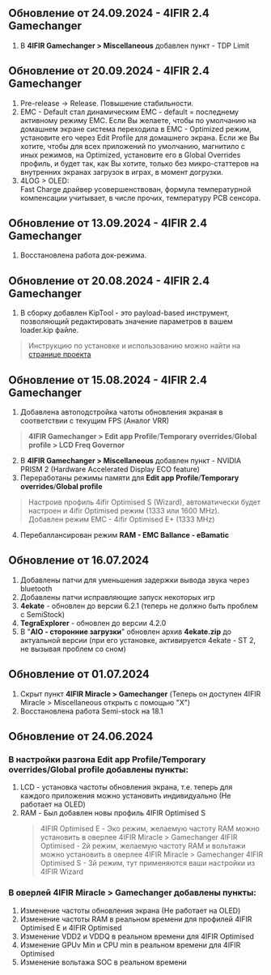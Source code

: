 ## Обновление от 24.09.2024 - 4IFIR 2.4 Gamechanger
1.  В **4IFIR Gamechanger > Miscellaneous** добавлен пункт - TDP Limit

## Обновление от 20.09.2024 - 4IFIR 2.4 Gamechanger
1. Pre-release -> Release. Повышение стабильности.
2. EMC - Default стал динамическим EMC - default = последнему активному режиму EMC. Если Вы желаете, чтобы по умолчанию на домашнем экране система переходила в EMC - Optimized режим, установите его через Edit Profile для домашнего экрана. Если же Вы хотите, чтобы для всех приложений по умолчанию, магнитило с иных режимов, на Optimized, установите его в Global Overrides профиль, и будет так, как Вы хотите, только без микро-статтеров на внутренних экранах загрузок в играх, в момент догрузки.  
3. 4LOG > OLED:  
Fast Charge драйвер усовершенствован, формула температурной компенсации учитывает, в числе прочих, температуру PCB сенсора.    

## Обновление от 13.09.2024 - 4IFIR 2.4 Gamechanger
1.  Восстановлена работа док-режима.  

## Обновление от 20.08.2024 - 4IFIR 2.4 Gamechanger
1.  В сборку добавлен KipTool - это payload-based инструмент, позволяющий редактировать значение параметров в вашем loader.kip файле.  
>Инструкцию по установке и использованию можно найти на [странице проекта](https://github.com/kawaii-flesh/KipTool)

## Обновление от 15.08.2024 - 4IFIR 2.4 Gamechanger
1.  Добавлена автоподстройка чатоты обновления экраная в соответствии с текущим FPS (Аналог VRR)
> **4IFIR Gamechanger > Edit app Profile**/**Temporary overrides**/**Global profile > LCD Freq Governor**
2.  В **4IFIR Gamechanger > Miscellaneous** добавлен пункт - NVIDIA PRISM 2 (Hardware Accelerated Display ECO feature)
3.  Переработаны режимы памяти для **Edit app Profile**/**Temporary overrides**/**Global profile**
>Настроив профиль 4ifir Optimised S (Wizard), автоматически будет настроен и 4ifir Optimised режим (1333 или 1600 MHz).  
>Добавлен режим EMC - 4ifir Optimised E+ (1333 MHz)
4.  Перебаллансирован режим **RAM - EMC Ballance - eBamatic**  

## Обновление от 16.07.2024 
1.  Добавлены патчи для уменьшения задержки вывода звука через bluetooth
2.  Добавлены патчи исправляющие запуск некоторых игр
3.  **4ekate** - обновлен до версии  6.2.1 (теперь не должно быть проблем с SemiStock)
4.  **TegraExplorer** - обновлен до версии  4.2.0
5.  В "**AIO - сторонние загрузки**" обновлен архив **4ekate.zip** до актуальной версии (при его установке, активируется 4ekate - ST 2, не вызывая проблем со сном)

## Обновление от 01.07.2024    
1.  Скрыт пункт **4IFIR Miracle > Gamechanger** (Теперь он доступен 4IFIR Miracle > Miscellaneous открыть с помощью "Х")  
2.  Восстановлена работа Semi-stock на 18.1

## Обновление от 24.06.2024  

### В настройки разгона **Edit app Profile**/**Temporary overrides**/**Global profile** добавлены пункты:
1. LCD - установка частоты обновления экрана, т.е. теперь для каждого приложения можно установить индивидуально (Не работает на OLED)
2. RAM - Был добавлен новы профиль 4IFIR Optimised S
   >4IFIR Optimised E - Эко режим, желаемую частоту RAM можно установить в оверлее 4IFIR Miracle > Gamechanger
   >4IFIR Optimised - 2й режим, желаемую частоту RAM и вольтажи можно установить в оверлее 4IFIR Miracle > Gamechanger
   >4IFIR Optimised S - 3й режим, тут применяются ваши настройки из 4IFIR Wizard
   
### В оверлей **4IFIR Miracle > Gamechanger** добавлены пункты:  
1. Изменение частоты обновления экрана (Не работает на OLED)
2. Изменение частоты RAM в реальном времени для профилей 4IFIR Optimised E и 4IFIR Optimised
3. Изменение VDD2 и VDDQ в реальном времени для 4IFIR Optimised
4. Изменение GPUv Min и CPU min в реальном времени для 4IFIR Optimised
5. Изменение вольтажа SOC в реальном времени
